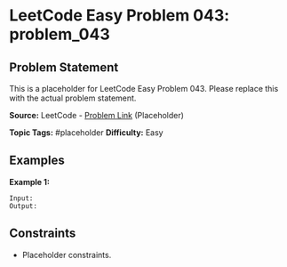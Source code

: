 # LeetCode Easy Problem 043: problem_043

## Problem Statement

This is a placeholder for LeetCode Easy Problem 043.
Please replace this with the actual problem statement.

**Source:** LeetCode - [Problem Link](https://leetcode.com/problems/problem-043/) (Placeholder)

**Topic Tags:** #placeholder
**Difficulty:** Easy

## Examples

**Example 1:**

```
Input:
Output:
```

## Constraints

- Placeholder constraints.
